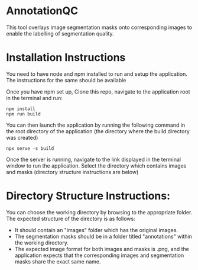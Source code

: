 # AnnotationQC

This tool overlays image segmentation masks onto corresponding images to enable the labelling of segmentation quality.

# Installation Instructions

You need to have node and npm installed to run and setup the application. The instructions for the same should be available 

Once you have npm set up, Clone this repo, navigate to the application root in the terminal and run:

```
npm install
npm run build  
```

You can then launch the application by running the following command in the root directory of the application (the directory where the build directory was created)
```
npx serve -s build
```
Once the server is running, navigate to the link displayed in the terminal window to run the application. Select the directory which contains images and masks (directory structure instructions are below)

# Directory Structure Instructions:

You can choose the working directory by browsing to the appropriate folder. The expected structure of the directory is as follows:
* It should contain an "images" folder which has the original images.
* The segmentation masks should be in a folder titled "annotations" within the working directory.
* The expected image format for both images and masks is .png, and the application expects that the corresponding images and segmentation masks share the exact same name.
